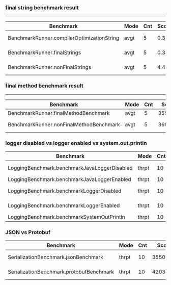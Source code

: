

### final string benchmark result

---

| Benchmark                                      | Mode  | Cnt| Score | Error    | Units |
|------------------------------------------------|-------|----|-------|----------|-------|
| BenchmarkRunner.compilerOptimizationString| avgt  |5| 0.339 | ± 0.006  | ns/op |
| BenchmarkRunner.finalStrings| avgt  |5| 0.340 | ± 0.004  | ns/op |
| BenchmarkRunner.nonFinalStrings| avgt |5| 4.404 | ± 0.188  | ns/op |


### final method benchmark result

---

| Benchmark                               |Mode|Cnt| Score    | Error           | Units |
|-----------------------------------------|--|--|----------|-----------------|-------|
| BenchmarkRunner.finalMethodBenchmark    |avgt|5| 355.031  | ±6.035  | ns/op |
| BenchmarkRunner.nonFinalMethodBenchmark |avgt|5| 369.924  | ± 18.398  | ns/op |


### logger disabled vs logger enabled vs system.out.println

| Benchmark                               |Mode|Cnt| Score    | Error           | Units |
|-----------------------------------------|--|--|----------|-----------------|-------|
| LoggingBenchmark.benchmarkJavaLoggerDisabled | thrpt| 10 | 2618.238 | ±  90.077  | ops/s |
| LoggingBenchmark.benchmarkJavaLoggerEnabled  | thrpt| 10   | 2.986 | ±   0.711  | ops/s |
| LoggingBenchmark.benchmarkLoggerDisabled     | thrpt| 10 | 2480.615 | ± 272.262 | ops/s |
| LoggingBenchmark.benchmarkLoggerEnabled      | thrpt| 10 | 1419.497 | ± 221.123 | ops/s |
| LoggingBenchmark.benchmarkSystemOutPrintln   | thrpt| 10  |    6.468 | ±   0.692 | ops/s |


### JSON vs Protobuf 

| Benchmark                               | Mode | Cnt | Score    | Error    | Units |
|-----------------------------------------|------|-----|----------|----------|-------|
| SerializationBenchmark.jsonBenchmark    | thrpt | 10  | 3550.345 | ± 46.399 | ops/s |
| SerializationBenchmark.protobufBenchmark | thrpt | 10  | 4203.831 | ± 97.497 | ops/s |